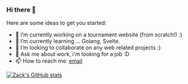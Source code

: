 ### Hi there 👋

Here are some ideas to get you started:

- 🔭 I’m currently working on a tournament website (from scratch!) :)
- 🌱 I’m currently learning ... Golang, Svelte.
- 👯 I’m looking to collaborate on any web related projects :)
- 💬 Ask me about work, i'm looking for a job :D
- 📫 How to reach me: [email](mailto:zackmyers@lavabit.com)


[![Zack's GitHub stats](https://github-readme-stats.vercel.app/api?username=zackartz)](https://github.com/anuraghazra/github-readme-stats)
